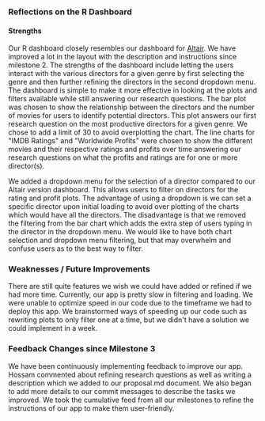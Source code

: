 ### Reflections on the R Dashboard

#### Strengths
Our R dashboard closely resembles our dashboard for [Altair](https://director-tracker-milestone3.herokuapp.com/). We have improved a lot in the layout with the description and instructions since milestone 2. The strengths of the dashboard include letting the users interact with the various directors for a given genre by first selecting the genre and then further refining the directors in the second dropdown menu. The dashboard is simple to make it more effective in looking at the plots and filters available while still answering our research questions. The bar plot was chosen to show the relationship between the directors and the number of movies for users to identify potential directors. This plot answers our first research question on the most productive directors for a given genre. We chose to add a limit of 30 to avoid overplotting the chart. The line charts for "IMDB Ratings" and "Worldwide Profits" were chosen to show the different movies and their respective ratings and profits over time answering our research questions on what the profits and ratings are for one or more director(s). 

We added a dropdown menu for the selection of a director compared to our Altair version dashboard. This allows users to filter on directors for the rating and profit plots. The advantage of using a dropdown is we can set a specific director upon initial loading to avoid over plotting of the charts which would have all the directors. The disadvantage is that we removed the filtering from the bar chart which adds the extra step of users typing in the director in the dropdown menu. We would like to have both chart selection and dropdown menu filtering, but that may overwhelm and confuse users as to the best way to filter. 

### Weaknesses / Future Improvements
There are still quite features we wish we could have added or refined if we had more time. Currently, our app is pretty slow in filtering and loading. We were unable to optimize speed in our code due to the timeframe we had to deploy this app. We brainstormed ways of speeding up our code such as rewriting plots to only filter one at a time, but we didn't have a solution we could implement in a week. 

### Feedback Changes since Milestone 3
We have been continuously implementing feedback to improve our app. Hossam commented about refining research questions as well as writing a description which we added to our proposal.md document. We also began to add more details to our commit messages to describe the tasks we improved. We took the cumulative feed from all our milestones to refine the instructions of our app to make them user-friendly. 